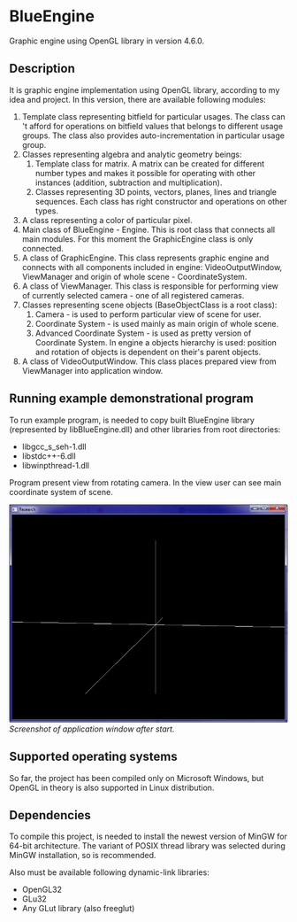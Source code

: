 # BlueEngine
Graphic engine using OpenGL library in version 4.6.0.

## Description

It is graphic engine implementation using OpenGL library, according to my
 idea and project. In this version, there are available following modules:
1. Template class representing bitfield for particular usages. The class can
't afford for operations on bitfield values that belongs to different usage
 groups. The class also provides auto-incrementation in particular usage group.
1. Classes representing algebra and analytic geometry beings:
    1. Template class for matrix. A matrix can be created for different
     number types and makes it possible for operating with other instances
      (addition, subtraction and multiplication).
    1. Classes representing 3D points, vectors, planes, lines and triangle
     sequences. Each class has right constructor and operations on other types.
1. A class representing a color of particular pixel.
1. Main class of BlueEngine - Engine. This is root class that connects all
 main modules. For this moment the GraphicEngine class is only connected.
1. A class of GraphicEngine. This class represents graphic engine and connects
 with all components included in engine: VideoOutputWindow, ViewManager and
  origin of whole scene - CoordinateSystem.
1. A class of ViewManager. This class is responsible for performing view of
 currently selected camera - one of all registered cameras.
1. Classes representing scene objects (BaseObjectClass is a root class):
    1. Camera - is used to perform particular view of scene for user.
    1. Coordinate System - is used mainly as main origin of whole scene.
    1. Advanced Coordinate System - is used as pretty version of Coordinate
     System.
   In engine a objects hierarchy is used: position and rotation of objects is
    dependent on their's parent objects.
1. A class of VideoOutputWindow. This class places prepared view from
 ViewManager into application window.

## Running example demonstrational program

To run example program, is needed to copy built BlueEngine library
 (represented by libBlueEngine.dll) and other libraries from root directories:
* libgcc_s_seh-1.dll
* libstdc++-6.dll
* libwinpthread-1.dll

Program present view from rotating camera. In the view user can see main
 coordinate system of scene.
 
 ![research-run-view.PNG](Documentation/research-run-view.PNG)
 <i>Screenshot of application window after start.</i>

## Supported operating systems

So far, the project has been compiled only on Microsoft Windows, but OpenGL
 in theory is also supported in Linux distribution.

## Dependencies

To compile this project, is needed to install the newest version of MinGW for
 64-bit architecture. The variant of POSIX thread library was selected during
  MinGW installation, so is recommended.
  
Also must be available following dynamic-link libraries:
* OpenGL32
* GLu32
* Any GLut library (also freeglut)
